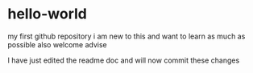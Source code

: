 # hello-world
my first github repository
i am new to this and want to learn as much as possible
also welcome advise

I have just edited the readme doc  and will now commit these changes
